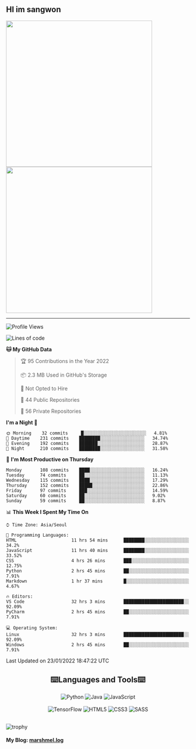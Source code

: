 ## HI im sangwon

<a href="#"> 
  <img src="https://github-readme-stats.vercel.app/api?username=s-wlii&theme=react&show_icons=true" width="400px">
</a>
<a href="#">
  <img src="https://github-readme-stats.vercel.app/api/top-langs/?username=s-wlii&theme=react&exclude_repo=Jagi,assignment&layout=compact" width="400px">
</a>
<hr>

<!--START_SECTION:waka-->
![Profile Views](http://img.shields.io/badge/Profile%20Views-76-blue)

![Lines of code](https://img.shields.io/badge/From%20Hello%20World%20I%27ve%20Written-339%20Thousand%20lines%20of%20code-blue)

**🐱 My GitHub Data** 

> 🏆 95 Contributions in the Year 2022
 > 
> 📦 2.3 MB Used in GitHub's Storage 
 > 
> 🚫 Not Opted to Hire
 > 
> 📜 44 Public Repositories 
 > 
> 🔑 56 Private Repositories  
 > 
**I'm a Night 🦉** 

```text
🌞 Morning    32 commits     █░░░░░░░░░░░░░░░░░░░░░░░░   4.81% 
🌆 Daytime    231 commits    ████████░░░░░░░░░░░░░░░░░   34.74% 
🌃 Evening    192 commits    ███████░░░░░░░░░░░░░░░░░░   28.87% 
🌙 Night      210 commits    ████████░░░░░░░░░░░░░░░░░   31.58%

```
📅 **I'm Most Productive on Thursday** 

```text
Monday       108 commits    ████░░░░░░░░░░░░░░░░░░░░░   16.24% 
Tuesday      74 commits     ██░░░░░░░░░░░░░░░░░░░░░░░   11.13% 
Wednesday    115 commits    ████░░░░░░░░░░░░░░░░░░░░░   17.29% 
Thursday     152 commits    █████░░░░░░░░░░░░░░░░░░░░   22.86% 
Friday       97 commits     ███░░░░░░░░░░░░░░░░░░░░░░   14.59% 
Saturday     60 commits     ██░░░░░░░░░░░░░░░░░░░░░░░   9.02% 
Sunday       59 commits     ██░░░░░░░░░░░░░░░░░░░░░░░   8.87%

```


📊 **This Week I Spent My Time On** 

```text
⌚︎ Time Zone: Asia/Seoul

💬 Programming Languages: 
HTML                     11 hrs 54 mins      ████████░░░░░░░░░░░░░░░░░   34.2% 
JavaScript               11 hrs 40 mins      ████████░░░░░░░░░░░░░░░░░   33.52% 
CSS                      4 hrs 26 mins       ███░░░░░░░░░░░░░░░░░░░░░░   12.75% 
Python                   2 hrs 45 mins       ██░░░░░░░░░░░░░░░░░░░░░░░   7.91% 
Markdown                 1 hr 37 mins        █░░░░░░░░░░░░░░░░░░░░░░░░   4.67%

🔥 Editors: 
VS Code                  32 hrs 3 mins       ███████████████████████░░   92.09% 
PyCharm                  2 hrs 45 mins       ██░░░░░░░░░░░░░░░░░░░░░░░   7.91%

💻 Operating System: 
Linux                    32 hrs 3 mins       ███████████████████████░░   92.09% 
Windows                  2 hrs 45 mins       ██░░░░░░░░░░░░░░░░░░░░░░░   7.91%

```


 Last Updated on 23/01/2022 18:47:22 UTC
<!--END_SECTION:waka-->

<div align="center">
  <h2>⌨️Languages and Tools⌨️</h2>
  <div align=flex>
    <img alt="Python" src="https://img.shields.io/badge/python-%2314354C.svg?style=for-the-badge&logo=python&logoColor=white"/>
    <img alt="Java" src="https://img.shields.io/badge/java-%23ED8B00.svg?style=for-the-badge&logo=java&logoColor=white"/>
    <img alt="JavaScript" src="https://img.shields.io/badge/javascript-%23FFFF00.svg?style=for-the-badge&logo=javascript&logoColor=darkblue"/>
  </div>
  <br>
  <div>
    <img alt="TensorFlow" src="https://img.shields.io/badge/TensorFlow-%23FF6F00.svg?style=for-the-badge&logo=TensorFlow&logoColor=white" />
    <img alt="HTML5" src="https://img.shields.io/badge/html5-%23E34F26.svg?style=for-the-badge&logo=html5&logoColor=white"/>
    <img alt="CSS3" src="https://img.shields.io/badge/css3-%231572B6.svg?style=for-the-badge&logo=css3&logoColor=white"/>
    <img alt="SASS" src="https://img.shields.io/badge/SASS-hotpink.svg?style=for-the-badge&logo=SASS&logoColor=white"/>
  </div>
</div>
<br>

![trophy](https://github-profile-trophy.vercel.app/?username=s-wlii&column=7&margin-w=15&margin-h=15)

#### My Blog: [marshmel.log](https://s-wlii.github.io/)

<!--
**Marshmellowon/Marshmellowon** is a ✨ _special_ ✨ repository because its `README.md` (this file) appears on your GitHub profile.

Here are some ideas to get you started:

- 🔭 I’m currently working on ...
- 🌱 I’m currently learning ...
- 👯 I’m looking to collaborate on ...
- 🤔 I’m looking for help with ...
- 💬 Ask me about ...
- 📫 How to reach me: ...
- 😄 Pronouns: ...
- ⚡ Fun fact: ...
-->
